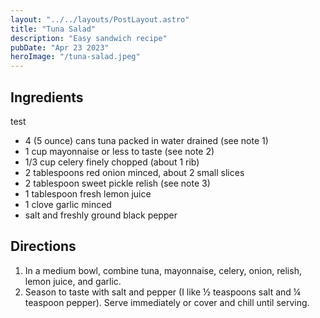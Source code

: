 ```yaml
---
layout: "../../layouts/PostLayout.astro"
title: "Tuna Salad"
description: "Easy sandwich recipe"
pubDate: "Apr 23 2023"
heroImage: "/tuna-salad.jpeg"
---
```


## Ingredients

test

-   4 (5 ounce) cans tuna packed in water drained (see note 1)
-   1 cup mayonnaise or less to taste (see note 2)
-   1/3 cup celery finely chopped (about 1 rib)
-   2 tablespoons red onion minced, about 2 small slices
-   2 tablespoon sweet pickle relish (see note 3)
-   1 tablespoon fresh lemon juice
-   1 clove garlic minced
-   salt and freshly ground black pepper

## Directions

1. In a medium bowl, combine tuna, mayonnaise, celery, onion, relish, lemon juice, and garlic.
2. Season to taste with salt and pepper (I like ½ teaspoons salt and ¼ teaspoon pepper). Serve immediately or cover and chill until serving.
